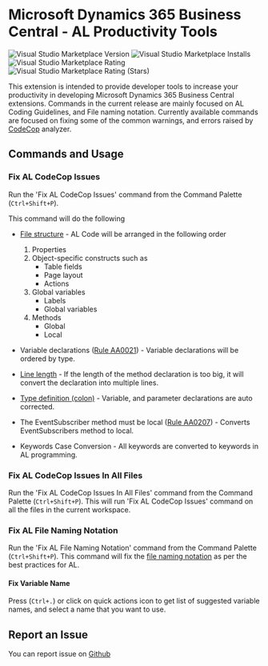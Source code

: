 # Microsoft Dynamics 365 Business Central - AL Productivity Tools
![Visual Studio Marketplace Version](https://img.shields.io/visual-studio-marketplace/v/msnraju.al-productivity-tools)
![Visual Studio Marketplace Installs](https://img.shields.io/visual-studio-marketplace/i/msnraju.al-productivity-tools)
![Visual Studio Marketplace Rating](https://img.shields.io/visual-studio-marketplace/r/msnraju.al-productivity-tools)
![Visual Studio Marketplace Rating (Stars)](https://img.shields.io/visual-studio-marketplace/stars/msnraju.al-productivity-tools)

This extension is intended to provide developer tools to increase your productivity in developing Microsoft Dynamics 365 Business Central extensions.
Commands in the current release are mainly focused on AL Coding Guidelines, and File naming notation.
Currently available commands are focused on fixing some of the common warnings, and errors raised by [CodeCop](https://docs.microsoft.com/en-us/dynamics365/business-central/dev-itpro/developer/analyzers/codecop) analyzer.


## Commands and Usage

### Fix AL CodeCop Issues
Run the 'Fix AL CodeCop Issues' command from the Command Palette (`Ctrl+Shift+P`).

This command will do the following
* [File structure](https://docs.microsoft.com/en-us/dynamics365/business-central/dev-itpro/compliance/apptest-bestpracticesforalcode#file-structure) - AL Code  will be arranged in the following order
    1. Properties
    2. Object-specific constructs such as
        * Table fields
        * Page layout
        * Actions
    3. Global variables
        * Labels
        * Global variables
    4. Methods
        * Global
        * Local
* Variable declarations ([Rule AA0021](https://docs.microsoft.com/en-us/dynamics365/business-central/dev-itpro/developer/analyzers/codecop-aa0021-variabledeclarationsshouldbeorderedbytype)) - Variable declarations will be ordered by type. 

* [Line length](https://docs.microsoft.com/en-us/dynamics365/business-central/dev-itpro/compliance/apptest-bestpracticesforalcode#line-length) - If the length of the method declaration is too big, it will convert the declaration into multiple lines. 

* [Type definition (colon)](https://docs.microsoft.com/en-us/dynamics365/business-central/dev-itpro/compliance/apptest-bestpracticesforalcode#type-definition-colon) - Variable, and parameter declarations are auto corrected.

* The EventSubscriber method must be local ([Rule AA0207](https://docs.microsoft.com/en-us/dynamics365/business-central/dev-itpro/developer/analyzers/codecop-aa0207-eventsubscriberfunctionsmustbelocal)) - Converts EventSubscribers method to local.

* Keywords Case Conversion - All keywords are converted to keywords in AL programming.

### Fix AL CodeCop Issues In All Files
Run the 'Fix AL CodeCop Issues In All Files' command from the Command Palette (`Ctrl+Shift+P`). 
This will run 'Fix AL CodeCop Issues' command on all the files in the current workspace.

### Fix AL File Naming Notation
Run the 'Fix AL File Naming Notation' command from the Command Palette (`Ctrl+Shift+P`). This command will fix the [file naming notation](https://docs.microsoft.com/en-us/dynamics365/business-central/dev-itpro/compliance/apptest-bestpracticesforalcode#file-naming-notation) as per the best practices for AL.

#### Fix Variable Name
Press (`Ctrl+.`) or click on quick actions icon to get list of suggested variable names, and select a name that you want to use.

## Report an Issue

You can report issue on [Github](https://github.com/msnraju/al-productivity-tools/issues)




